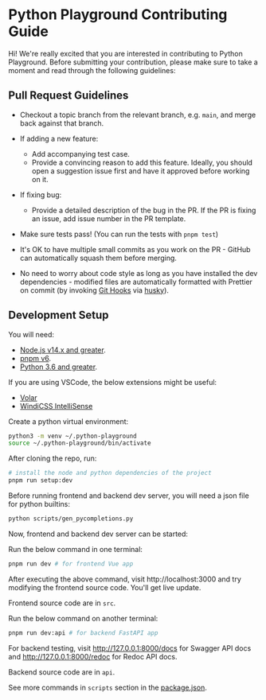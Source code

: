 # Python Playground Contributing Guide

Hi! We're really excited that you are interested in contributing to Python Playground. Before submitting your contribution, please make sure to take a moment and read through the following guidelines:

## Pull Request Guidelines

- Checkout a topic branch from the relevant branch, e.g. `main`, and merge back against that branch.

- If adding a new feature:

  - Add accompanying test case.
  - Provide a convincing reason to add this feature. Ideally, you should open a suggestion issue first and have it approved before working on it.

- If fixing bug:

  - Provide a detailed description of the bug in the PR. If the PR is fixing an issue, add issue number in the PR template.

- Make sure tests pass! (You can run the tests with `pnpm test`)

- It's OK to have multiple small commits as you work on the PR - GitHub can automatically squash them before merging.

- No need to worry about code style as long as you have installed the dev dependencies - modified files are automatically formatted with Prettier on commit (by invoking [Git Hooks](https://git-scm.com/docs/githooks) via [husky](https://github.com/typicode/husky)).

## Development Setup

You will need:

- [Node.js v14.x and greater](https://nodejs.org/en/).
- [pnpm v6](https://pnpm.io/installation).
- [Python 3.6 and greater](https://www.python.org/downloads/).

If you are using VSCode, the below extensions might be useful:

- [Volar](https://marketplace.visualstudio.com/items?itemName=johnsoncodehk.volar)
- [WindiCSS IntelliSense](https://marketplace.visualstudio.com/items?itemName=voorjaar.windicss-intellisense)

Create a python virtual environment:

```sh
python3 -m venv ~/.python-playground
source ~/.python-playground/bin/activate
```

After cloning the repo, run:

```sh
# install the node and python dependencies of the project
pnpm run setup:dev
```

Before running frontend and backend dev server, you will need a json file for python builtins:

```sh
python scripts/gen_pycompletions.py
```

Now, frontend and backend dev server can be started:

Run the below command in one terminal:

```sh
pnpm run dev # for frontend Vue app
```

After executing the above command, visit http://localhost:3000 and try modifying the frontend source code. You'll get live update.

Frontend source code are in `src`.

Run the below command on another terminal:

```sh
pnpm run dev:api # for backend FastAPI app
```

For backend testing, visit http://127.0.0.1:8000/docs for Swagger API docs and http://127.0.0.1:8000/redoc for Redoc API docs.

Backend source code are in `api`.

See more commands in `scripts` section in the [package.json](../package.json).
